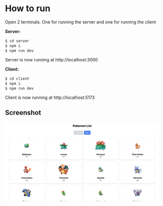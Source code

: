 # How to run

Open 2 terminals. One for running the server and one for running the client

**Server:**
```
$ cd server
$ npm i
$ npm run dev
```
Server is now running at http://localhost:3000

**Client:**
```
$ cd client
$ npm i
$ npm run dev
```
Client is now running at http://localhost:5173


## Screenshot

![Screenshot](screenshot.png)
